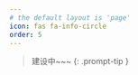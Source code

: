 ```yaml
---
# the default layout is 'page'
icon: fas fa-info-circle
order: 5
---
```


> 建设中~~~
{: .prompt-tip }
